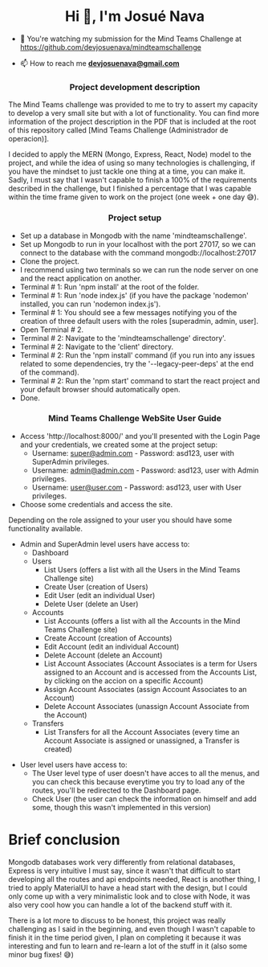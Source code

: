 <h1 align="center">Hi 👋, I'm Josué Nava</h1>

- 🔭 You're watching my submission for the Mind Teams Challenge at https://github.com/devjosuenava/mindteamschallenge

- 📫 How to reach me **devjosuenava@gmail.com**

<h3 align="center">Project development description</h3>

The Mind Teams challenge was provided to me to try to assert my capacity to develop a very small site but with a lot of functionality.
You can find more information of the project description in the PDF that is included at the root of this repository called [Mind Teams Challenge (Administrador de operacion)].

I decided to apply the MERN (Mongo, Express, React, Node) model to the project, and while the idea of using so many technologies is challenging, if you have the mindset to just tackle one thing at a time, you can make it.
Sadly, I must say that I wasn't capable to finish a 100% of the requirements described in the challenge, but I finished a percentage that I was capable within the time frame given to work on the project (one week + one day 😅).


<h3 align="center">Project setup</h3>

- Set up a database in Mongodb with the name 'mindteamschallenge'.
- Set up Mongodb to run in your localhost with the port 27017, so we can connect to the database with the command mongodb://localhost:27017
- Clone the project.
- I recommend using two terminals so we can run the node server on one and the react application on another.
- Terminal # 1: Run 'npm install' at the root of the folder.
- Terminal # 1: Run 'node index.js' (if you have the package 'nodemon' installed, you can run 'nodemon index.js').
- Terminal # 1: You should see a few messages notifying you of the creation of three default users with the roles [superadmin, admin, user].
- Open Terminal # 2.
- Terminal # 2: Navigate to the 'mindteamschallenge' directory'.
- Terminal # 2: Navigate to the 'client' directory.
- Terminal # 2: Run the 'npm install' command (if you run into any issues related to some dependencies, try the '--legacy-peer-deps' at the end of the command).
- Terminal # 2: Run the 'npm start' command to start the react project and your default browser should automatically open.
- Done.

<h3 align="center">Mind Teams Challenge WebSite User Guide</h3>

* Access 'http://localhost:8000/' and you'll presented with the Login Page and your credentials, we created some at the project setup:
    - Username: super@admin.com - Password: asd123, user with SuperAdmin privileges.
    - Username: admin@admin.com - Password: asd123, user with Admin privileges.
    - Username: user@user.com - Password: asd123, user with User privileges.
* Choose some credentials and access the site.

Depending on the role assigned to your user you should have some functionality available.
- Admin and SuperAdmin level users have access to:
    * Dashboard
    * Users
        * List Users (offers a list with all the Users in the Mind Teams Challenge site)
        * Create User (creation of Users)
        * Edit User (edit an individual User)
        * Delete User (delete an User)
    * Accounts
        * List Accounts (offers a list with all the Accounts in the Mind Teams Challenge site)
        * Create Account (creation of Accounts)
        * Edit Account (edit an individual Account)
        * Delete Account (delete an Account)
        * List Account Associates (Account Associates is a term for Users assigned to an Account and is accessed from the Accounts List, by clicking on the accion on a specific Account)
        * Assign Account Associates (assign Account Associates to an Account)
        * Delete Account Associates (unassign Account Associate from the Account)
    * Transfers
        * List Transfers for all the Account Associates (every time an Account Associate is assigned or unassigned, a Transfer is created)

* User level users have access to:
    * The User level type of user doesn't have acces to all the menus, and you can check this because everytime you try to load any of the routes, you'll be redirected to the Dashboard page.
    * Check User (the user can check the information on himself and add some, though this wasn't implemented in this version)


<h1>Brief conclusion</h1>
Mongodb databases work very differently from relational databases, Express is very intuitive I must say, since it wasn't that difficult to start developing all the routes and api endpoints needed, React is another thing, I tried to apply MaterialUI to have a head start with the design, but I could only come up with a very minimalistic look and to close with Node, it was also very cool how you can handle a lot of the backend stuff with it.

There is a lot more to discuss to be honest, this project was really challenging as I said in the beginning, and even though I wasn't capable to finish it in the time period given, I plan on completing it because it was interesting and fun to learn and re-learn a lot of the stuff in it (also some minor bug fixes! 😅)